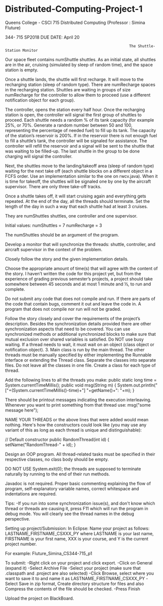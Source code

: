 # Distributed-Computing-Project-1
Queens College - CSCI 715 Distributed Computing (Professor : Simina Fluture)

344- 715 SP2018
DUE DATE: April 20

                                                             The Shuttle-Station Monitor
                                                             
Our space fleet contains numShuttle shuttles. As an initial state, all shuttles are in the air, cruising (simulated by sleep of random time), and the space station is empty.

Once a shuttle lands, the shuttle will first recharge. It will move to the recharging station (sleep of random type). There are numRecharge spaces in the recharging station. Shuttles are waiting in groups of size numRecharge for the controller to allow them to proceed (use a different notification object for each group).

The controller, opens the station every half hour. Once the recharging station is open, the controller will signal the first group of shuttles to proceed. Each shuttle needs a random % of its tank capacity (for example 25%, or 70%. Generate a random number between 50 and 100, representing the percentage of needed fuel) to fill up its tank. The capacity of the station’s reservoir is 200%. If in the reservoir there is not enough fuel to fill a shuttle’s tank, the controller will be signaled for assistance. The controller will refill the reservoir and a signal will be sent to the shuttle that was waiting to be filled-up. The last shuttle in the group to be done charging will signal the controller.

Next, the shuttles move to the landing/takeoff area (sleep of random type) waiting for the next take off (each shuttle blocks on a different object in a FCFS order. Use an implementation similar to the one on rwcv.java). When it is time for takeoff, the shuttles will be signaled one by one by the aircraft supervisor. There are only three take-off tracks.

Once a shuttle takes off, it will start cruising again and everything gets repeated.
At the end of the day, all the threads should terminate. Set the length of the day in such a way that each shuttle had at least 3 cruises.

They are numShuttles shuttles, one controller and one supervisor.

Initial values: numShuttles = 7
                numRecharge = 3

The numShuttles should be an argument of the program.

Develop a monitor that will synchronize the threads: shuttle, controller, and aircraft supervisor in the context of the problem.

Closely follow the story and the given implementation details.

Choose the appropriate amount of time(s) that will agree with the content of the story. I haven’t written the code for this project yet, but from the experience of grading previous semester’s projects, a project should take somewhere between 45 seconds and at most 1 minute and ½, to run and complete.

Do not submit any code that does not compile and run. If there are parts of the code that contain bugs, comment it out and leave the code in. A program that does not compile nor run will not be graded.

Follow the story closely and cover the requirements of the project’s description. Besides the synchronization details provided there are other synchronization aspects that need to be covered. You can use synchronized methods or additional synchronized blocks to make sure that mutual exclusion over shared variables is satisfied. Do NOT use busy waiting. If a thread needs to wait, it must wait on an object (class object or notification object).
3. Main class is run by the main thread. The other threads must be manually specified by either implementing the Runnable interface or extending the Thread class. Separate the classes into separate files. Do not leave all the classes in one file. Create a class for each type of thread.

Add the following lines to all the threads you make: 
    public static long time = System.currentTimeMillis(); 
    public void msg(String m) { System.out.println("["+(System.currentTimeMillis()-time)+"] "+getName()+": "+m); 
    }
    
There should be printout messages indicating the execution interleaving. Whenever you want to print something from that thread use: msg("some message here");

NAME YOUR THREADS or the above lines that were added would mean nothing. Here's how the constructors could look like (you may use any variant of this as long as each thread is unique and distinguishable):

// Default constructor 
    public RandomThread(int id) { 
        setName("RandomThread-" + id); 
    }

Design an OOP program. All thread-related tasks must be specified in their respective classes, no class body should be empty.

DO NOT USE System.exit(0); the threads are supposed to terminate naturally by running to the end of their run methods.

Javadoc is not required. Proper basic commenting explaining the flow of program, self-explanatory variable names, correct whitespace and indentations are required.

Tips: 
-If you run into some synchronization issue(s), and don't know which thread or threads are causing it, press F11 which will run the program in debug mode. You will clearly see the thread names in the debug perspective.

Setting up project/Submission:
In Eclipse: 
Name your project as follows: LASTNAME_FIRSTNAME_CSXXX_PY where LASTNAME is your last name, FIRSTNAME is your first name, XXX is your course, and Y is the current project number.

For example: Fluture_Simina_CS344-715_p1

To submit: 
-Right click on your project and click export. 
-Click on General (expand it) 
-Select Archive File 
-Select your project (make sure that .classpath and .project are also selected) 
-Click Browse, select where you want to save it to and name it as LASTNAME_FIRSTNAME_CSXXX_PY 
-Select Save in zip format, Create directory structure for files and also Compress the contents of the file should be checked. 
-Press Finish

Upload the project on BlackBoard.
